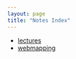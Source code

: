 ```yaml
---
layout: page
title: "Notes Index"
---
```


- [lectures](lectures/index.md)
- [webmapping](webmapping/index.md)

